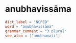 # anubhavissāma

``` toml
dict_label = "NCPED"
word = "anubhavissāma"
grammar_comment = "3 plural"
see_also = ["anubhavati"]
```

